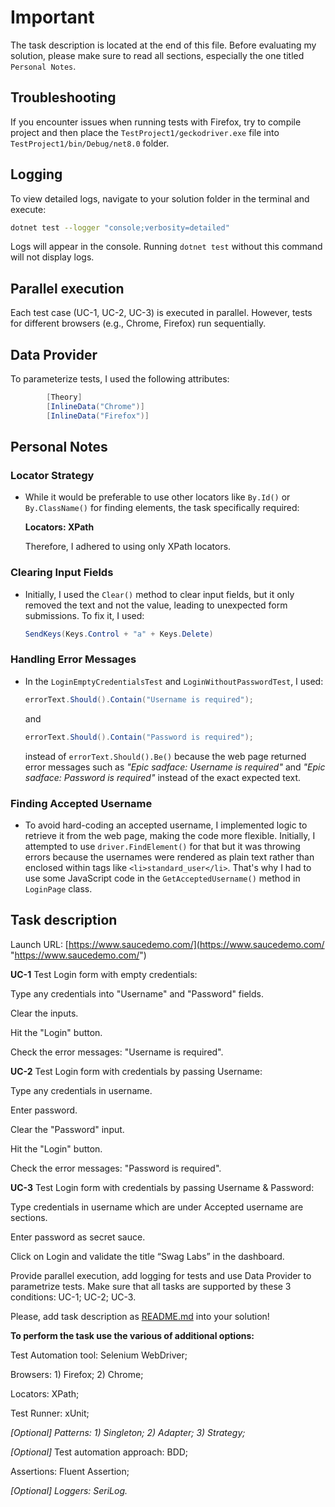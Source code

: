 # Important
The task description is located at the end of this file. Before evaluating my solution, please make sure to read all sections, especially the one titled `Personal Notes`.

## Troubleshooting
If you encounter issues when running tests with Firefox, try to compile project and then place the `TestProject1/geckodriver.exe` file into `TestProject1/bin/Debug/net8.0` folder.

## Logging
To view detailed logs, navigate to your solution folder in the terminal and execute:
```bash
dotnet test --logger "console;verbosity=detailed"
```

Logs will appear in the console. Running `dotnet test` without this command will not display logs.

## Parallel execution

Each test case (UC-1, UC-2, UC-3) is executed in parallel. However, tests for different browsers (e.g., Chrome, Firefox) run sequentially.

## Data Provider

To parameterize tests, I used the following attributes:
```cs
        [Theory]
        [InlineData("Chrome")]
        [InlineData("Firefox")]
```

## Personal Notes

### Locator Strategy
- While it would be preferable to use other locators like `By.Id()` or `By.ClassName()` for finding elements, the task specifically required:

	**Locators: XPath**

	Therefore, I adhered to using only XPath locators.
### Clearing Input Fields

-   Initially, I used the `Clear()` method to clear input fields, but it only removed the text and not the value, leading to unexpected form submissions. To fix it, I used:
	```cs
	SendKeys(Keys.Control + "a" + Keys.Delete)
	```

### Handling Error Messages
- In the `LoginEmptyCredentialsTest` and `LoginWithoutPasswordTest`, I used:

	```csharp
	errorText.Should().Contain("Username is required");
	```
	and

	```csharp
	errorText.Should().Contain("Password is required"); 
	```
	instead of `errorText.Should().Be()` because the web page returned error messages such as _"Epic sadface: Username is required"_ and _"Epic sadface: Password is required"_ instead of the exact expected text.

### Finding Accepted Username
-   To avoid hard-coding an accepted username, I implemented logic to retrieve it from the web page, making the code more flexible. Initially, I attempted to use `driver.FindElement()` for that but it was throwing errors because the usernames were rendered as plain text rather than enclosed within tags like `<li>standard_user</li>`. That's why I had to use some JavaScript code in the `GetAcceptedUsername()` method in `LoginPage` class.

## Task description
Launch URL: [https://www.saucedemo.com/](https://www.saucedemo.com/ "https://www.saucedemo.com/")

**UC-1** Test Login form with empty credentials:

Type any credentials into "Username" and "Password" fields.

Clear the inputs.

Hit the "Login" button.

Check the error messages: "Username is required".

**UC-2** Test Login form with credentials by passing Username:

Type any credentials in username.

Enter password.

Clear the "Password" input.

Hit the "Login" button.

Check the error messages: "Password is required".

**UC-3** Test Login form with credentials by passing Username & Password:

Type credentials in username which are under Accepted username are sections.

Enter password as secret sauce.

Click on Login and validate the title “Swag Labs” in the dashboard.

Provide parallel execution, add logging for tests and use Data Provider to parametrize tests. Make sure that all tasks are supported by these 3 conditions: UC-1; UC-2; UC-3.

Please, add task description as [README.md](http://readme.md/ "http://readme.md/") into your solution!

**To perform the task use the various of additional options:**

Test Automation tool: Selenium WebDriver;

Browsers: 1) Firefox; 2) Chrome;

Locators: XPath;

Test Runner: xUnit;

_[Optional] Patterns: 1) Singleton; 2) Adapter; 3) Strategy;_

_[Optional]_ Test automation approach: BDD;

Assertions: Fluent Assertion;

_[Optional] Loggers: SeriLog._
